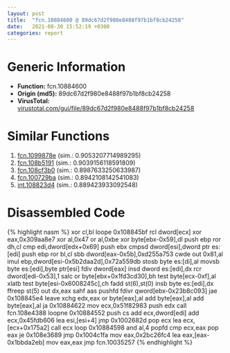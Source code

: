 ```yaml
---
layout: post
title:  "fcn.10884600 @ 89dc67d2f980e8488f97b1bf8cb24258"
date:   2021-08-30 15:52:19 +0300
categories: report
---
```


# Generic Information
- **Function:** fcn.10884600
- **Origin (md5):** 89dc67d2f980e8488f97b1bf8cb24258
- **VirusTotal:** [virustotal.com/gui/file/89dc67d2f980e8488f97b1bf8cb24258][virustotal_ref]



# Similar Functions

1. [fcn.1099878e][similar_1_ref] (sim.: 0.9053207714989295)
2. [fcn.108b5191][similar_2_ref] (sim.: 0.9039156118591809)
3. [fcn.108cf3b0][similar_3_ref] (sim.: 0.8987633250633987)
4. [fcn.100729ba][similar_4_ref] (sim.: 0.8942108142541083)
5. [int.108823d4][similar_5_ref] (sim.: 0.889423933092548)


# Disassembled Code

{% highlight nasm %}
xor cl,bl
loope 0x108845bf
rcl dword[ecx]
xor eax,0x309aa8e7
xor al,0x47
or al,0xbe
xor byte[ebx-0x59],dl
push ebp
ror dh,cl
cmp edi,dword[edx+0x69]
push ebx
cmpsd dword[esi],dword ptr es:[edi]
push ebp
ror bl,cl
sbb dword[eax-0x5b],0xd255a753
cwde 
out 0x81,al
imul ebp,dword[esi-0x5b2daa2d],0x72a559db
stosb byte es:[di],al
movsb byte es:[edi],byte ptr[esi]
fdiv dword[eax]
insd dword es:[edi],dx
rcr dword[edi-0x53],1
salc 
or byte[ebx+0x1fd3cd30],bh
test byte[ecx-0xf],al
xlatb 
test byte[esi-0x6008245c],ch
fadd st(6),st(0)
insb byte es:[edi],dx
ffreep st(5)
out dx,eax
sahf 
aas 
pushfd 
fdivr qword[ebx-0x23b8c093]
jae 0x108845e4
leave 
xchg edx,eax
or byte[eax],al
add byte[eax],al
add byte[eax],al
ja 0x10884622
mov ecx,0x51f82983
push edx
call fcn.108e4388
loopne 0x10884552
push cs
add ecx,dword[edi]
add ecx,0x45fdb606
lea esi,[esi+4]
jmp 0x1002682d
pop ecx
lea ecx,[ecx+0x175a2]
call ecx
loop 0x10884598
and al,4
popfd 
cmp ecx,eax
pop eax
je 0x108e3689
jmp 0x1004c1fa
mov eax,0x2bc26fc4
lea eax,[eax-0x1bbda2eb]
mov eax,eax
jmp fcn.10035257
{% endhighlight %}


[similar_1_ref]: /report/fcn.1099878e@89dc67d2f980e8488f97b1bf8cb24258
[similar_2_ref]: /report/fcn.108b5191@89dc67d2f980e8488f97b1bf8cb24258
[similar_3_ref]: /report/fcn.108cf3b0@89dc67d2f980e8488f97b1bf8cb24258
[similar_4_ref]: /report/fcn.100729ba@89dc67d2f980e8488f97b1bf8cb24258
[similar_5_ref]: /report/int.108823d4@89dc67d2f980e8488f97b1bf8cb24258
[virustotal_ref]: https://www.virustotal.com/gui/file/89dc67d2f980e8488f97b1bf8cb24258